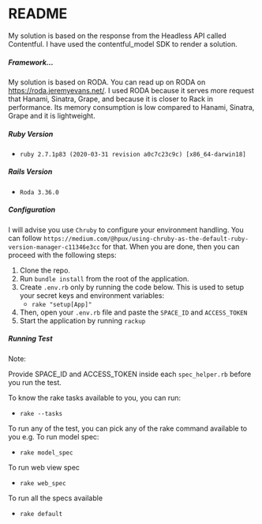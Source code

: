 # README

My solution is based on the response from the Headless API called Contentful. I have used the contentful_model SDK to render a solution. 
##### Framework...

My solution is based on RODA. You can read up on RODA on https://roda.jeremyevans.net/. I used RODA because it serves more request that Hanami, Sinatra, Grape, and because it is closer to Rack in performance. Its memory consumption is low compared to Hanami, Sinatra, Grape and it is lightweight.

##### Ruby Version 

* `ruby 2.7.1p83 (2020-03-31 revision a0c7c23c9c) [x86_64-darwin18]`

##### Rails Version 

* `Roda 3.36.0`

##### Configuration

I will advise you use `Chruby` to configure your environment handling. You can follow `https://medium.com/@hpux/using-chruby-as-the-default-ruby-version-manager-c11346e3cc` for that. When you are done, then you can proceed with the following steps:
1. Clone the repo.
2. Run `bundle install` from the root of the application.
2. Create `.env.rb` only by running the code below. This is used to setup your secret keys and environment variables:
    * `rake "setup[App]"`
3. Then, open your `.env.rb` file and paste the `SPACE_ID` and `ACCESS_TOKEN`
5. Start the application by running `rackup`

##### Running Test

Note: 

Provide SPACE_ID and ACCESS_TOKEN inside each `spec_helper.rb` before you run the test. 

To know the rake tasks available to you, you can run:
* `rake --tasks`

To run any of the test, you can pick any of the rake command available to you e.g. To run model spec: 

* `rake model_spec`

To run web view spec

* `rake web_spec`

To run all the specs available

* `rake default`
